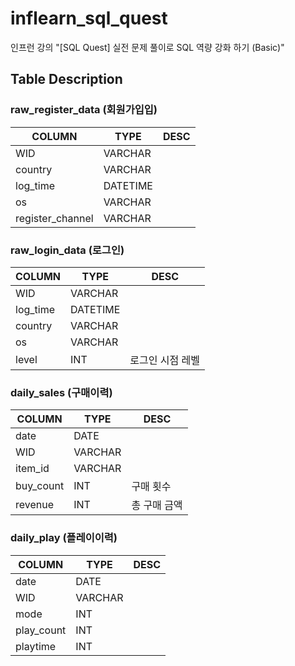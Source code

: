 # inflearn_sql_quest
인프런 강의 "[SQL Quest] 실전 문제 풀이로 SQL 역량 강화 하기 (Basic)"

## Table Description
### raw_register_data (회원가입입)
|COLUMN|TYPE|DESC|
|------|---|---|
|WID|VARCHAR|
|country|VARCHAR|
|log_time|DATETIME|
|os|VARCHAR|
|register_channel|VARCHAR|

### raw_login_data (로그인)
|COLUMN|TYPE|DESC|
|------|---|---|
|WID|VARCHAR|
|log_time|DATETIME|
|country|VARCHAR|
|os|VARCHAR|
|level|INT|로그인 시점 레벨|

### daily_sales (구매이력)
|COLUMN|TYPE|DESC|
|------|---|---|
|date|DATE|
|WID|VARCHAR|
|item_id|VARCHAR|
|buy_count|INT|구매 횟수|
|revenue|INT|총 구매 금액|

### daily_play (플레이이력)
|COLUMN|TYPE|DESC|
|------|---|---|
|date|DATE|
|WID|VARCHAR|
|mode|INT|
|play_count|INT|
|playtime|INT|